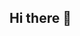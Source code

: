 ## Hi there 👋

<!--
**Beeproud/Beeproud** is a ✨ _special_ ✨ repository because its `README.md` (this file) appears on your GitHub profile.

Here are some ideas to get you started:

- 🔭 I’m currently working on learning GitHub
- 🌱 I’m currently learning GitHub
- 👯 I’m looking to collaborate on keeping bees
- 🤔 I’m looking for help with honey 
- 💬 Ask me about beekeeping
- 📫 How to reach me: +61.
- 😄 Pronouns: whatever
- ⚡ Fun fact: now
-->

